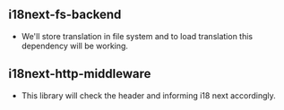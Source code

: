 ## i18next-fs-backend
- We'll store translation in file system and to load translation this dependency will be working.
## i18next-http-middleware
- This library will check the header and informing i18 next accordingly.